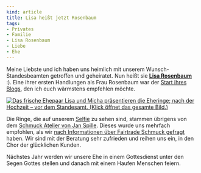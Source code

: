 ```yaml
---
kind: article
title: Lisa heißt jetzt Rosenbaum
tags:
- Privates
- Familie
- Lisa Rosenbaum
- Liebe
- Ehe
---
```


Meine Liebste und ich haben uns heimlich mit unserem Wunsch-Standesbeamten
getroffen und geheiratet. Nun heißt sie
<b><a href="//rosetree.de/lisa/" rel="spouse">Lisa Rosenbaum</a></b>
:). Eine ihrer ersten Handlungen als Frau Rosenbaum war der [Start ihres
Blogs][0], den ich euch wärmstens empfehlen möchte.

<!-- http://gmpg.org/xfn/11 -->

[lr]: //rosetree.de/lisa/

[0]: //rosetree.de/lisa/2015/6/

[![Das frische Ehepaar Lisa und Micha präsentieren die Eheringe; nach der Hochzeit – vor dem Standesamt. (Klick öffnet das gesamte Bild.)](/2015/lisa-und-micha-mit-eheringen-crop.jpg)][selfie]

[selfie]: /2015/lisa-und-micha-mit-eheringen.jpg

Die Ringe, die auf unserem [Selfie][selfie] zu sehen sind, stammen übrigens von
dem [Schmuck Atelier von Jan Spille][spille]. Dieses wurde uns mehrfach
empfohlen, als wir [nach Informationen über Fairtrade Schmuck
gefragt][0fb30f88] haben. Wir sind mit der Beratung sehr zufrieden und reihen
uns ein, in den Chor der glücklichen Kunden.

[spille]: http://www.oekofaire-trauringe.de/

[0fb30f88]: //plasisent.org/0fb30f88

Nächstes Jahr werden wir unsere Ehe in einem Gottesdienst unter den Segen
Gottes stellen und danach mit einem Haufen Menschen feiern.
